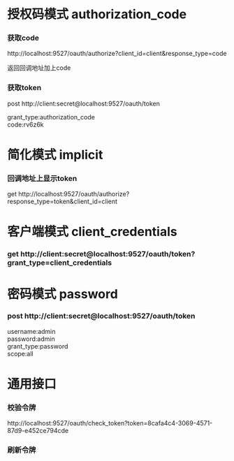 # 授权码模式 authorization_code
### 获取code 
http://localhost:9527/oauth/authorize?client_id=client&response_type=code

返回回调地址加上code
 
###  获取token
post http://client:secret@localhost:9527/oauth/token

grant_type:authorization_code  
code:rv6z6k  



# 简化模式 implicit
### 回调地址上显示token
get http://localhost:9527/oauth/authorize?response_type=token&client_id=client
 


# 客户端模式 client_credentials

### get http://client:secret@localhost:9527/oauth/token?grant_type=client_credentials



# 密码模式 password

### post http://client:secret@localhost:9527/oauth/token
username:admin  
password:admin  
grant_type:password  
scope:all  



# 通用接口

### 校验令牌
http://localhost:9527/oauth/check_token?token=8cafa4c4-3069-4571-87d9-e452ce794cde

### 刷新令牌

